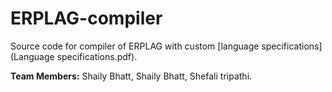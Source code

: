 # ERPLAG-compiler
Source code for compiler of ERPLAG with custom [language specifications](Language specifications.pdf).

**Team Members:** Shaily Bhatt, Shaily Bhatt, Shefali tripathi.
